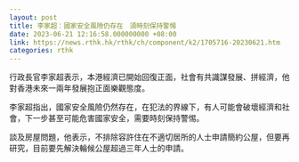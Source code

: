 ```yaml
---
layout: post
title: 李家超︰國家安全風險仍存在　須時刻保持警惕
date: 2023-06-21 12:16:58.000000000 +08:00
link: https://news.rthk.hk/rthk/ch/component/k2/1705716-20230621.htm
categories: rthk
---
```


行政長官李家超表示，本港經濟已開始回復正面，社會有共識謀發展、拼經濟，他對香港未來一兩年發展抱正面樂觀態度。

李家超指出，國家安全風險仍然存在，在犯法的界線下，有人可能會破壞經濟和社會，下一步甚至可能危害國家安全，需要時刻保持警惕。

談及房屋問題，他表示，不排除容許住在不適切居所的人士申請簡約公屋，但要再研究，目前要先解決輪候公屋超過三年人士的申請。
